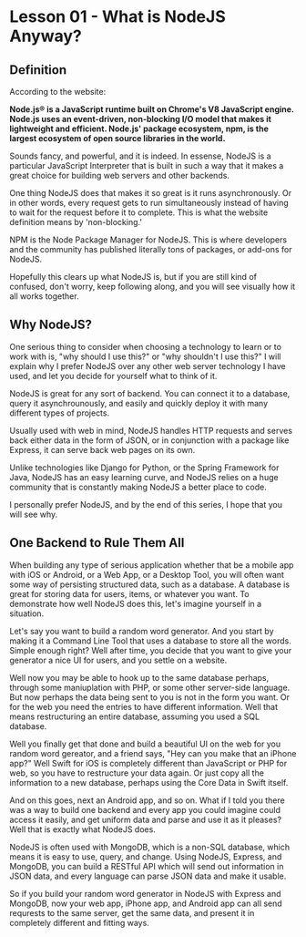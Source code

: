 # Lesson 01 - What is NodeJS Anyway?

## Definition
According to the website:

**Node.js® is a JavaScript runtime built on Chrome's V8 JavaScript engine. Node.js uses an event-driven, non-blocking I/O model that makes it lightweight and efficient. Node.js' package ecosystem, npm, is the largest ecosystem of open source libraries in the world.**

Sounds fancy, and powerful, and it is indeed. In essense, NodeJS is a particular JavaScript Interpreter that is built in such a way that it makes a great choice for building web servers and other backends. 

One thing NodeJS does that makes it so great is it runs asynchronously. Or in other words, every request gets to run simultaneously instead of having to wait for the request before it to complete. This is what the website definition means by 'non-blocking.' 

NPM is the Node Package Manager for NodeJS. This is where developers and the community has published literally tons of packages, or add-ons for NodeJS.

Hopefully this clears up what NodeJS is, but if you are still kind of confused, don't worry, keep following along, and you will see visually how it all works together.

## Why NodeJS?

One serious thing to consider when choosing a technology to learn or to work with is, "why should I use this?" or "why shouldn't I use this?" I will explain why I prefer NodeJS over any other web server technology I have used, and let you decide for yourself what to think of it.

NodeJS is great for any sort of backend. You can connect it to a database, query it asynchrounously, and easily and quickly deploy it with many different types of projects. 

Usually used with web in mind, NodeJS handles HTTP requests and serves back either data in the form of JSON, or in conjunction with a package like Express, it can serve back web pages on its own. 

Unlike technologies like Django for Python, or the Spring Framework for Java, NodeJS has an easy learning curve, and NodeJS relies on a huge community that is constantly making NodeJS a better place to code.

I personally prefer NodeJS, and by the end of this series, I hope that you will see why.

## One Backend to Rule Them All

When building any type of serious application whether that be a mobile app with iOS or Android, or a Web App, or a Desktop Tool, you will often want some way of persisting structured data, such as a database. A database is great for storing data for users, items, or whatever you want. To demonstrate how well NodeJS does this, let's imagine yourself in a situation.

Let's say you want to build a random word generator. And you start by making it a Command Line Tool that uses a database to store all the words. Simple enough right? Well after time, you decide that you want to give your generator a nice UI for users, and you settle on a website. 

Well now you may be able to hook up to the same database perhaps, through some maniuplation with PHP, or some other server-side language.  But now perhaps the data being sent to you is not in the form you want. Or for the web you need the entries to have different information. Well that means restructuring an entire database, assuming you used a SQL database. 

Well you finally get that done and build a beautiful UI on the web for you random word gereator, and a friend says, "Hey can you make that an iPhone app?" Well Swift for iOS is completely different than JavaScript or PHP for web, so you have to restructure your data again. Or just copy all the information to a new database, perhaps using the Core Data in Swift itself. 

And on this goes, next an Android app, and so on. What if I told you there was a way to build one backend and every app you could imagine could access it easily, and get uniform data and parse and use it as it pleases? Well that is exactly what NodeJS does.

NodeJS is often used with MongoDB, which is a non-SQL database, which means it is easy to use, query, and change. Using NodeJS, Express, and MongoDB, you can build a RESTful API which will send out information in JSON data, and every language can parse JSON data and make it usable. 

So if you build your random word generator in NodeJS with Express and MongoDB, now your web app, iPhone app, and Android app can all send requrests to the same server, get the same data, and present it in completely different and fitting ways.